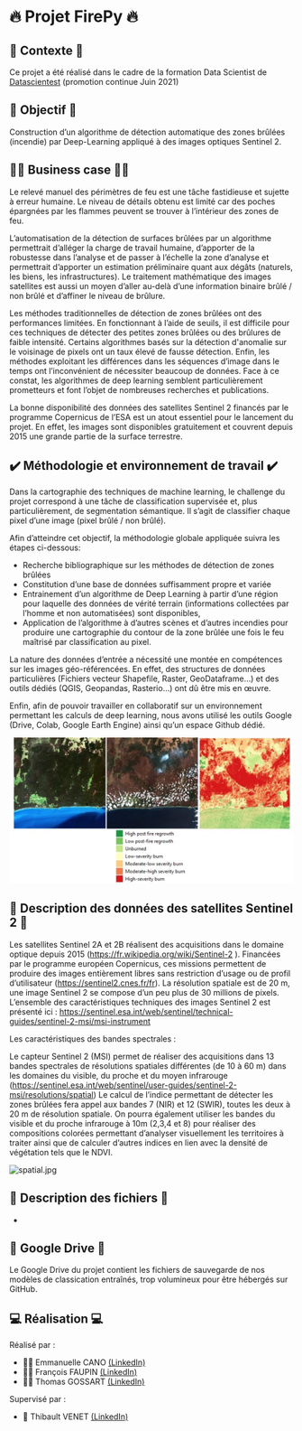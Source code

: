 # :fire: Projet FirePy :fire:

## :mage: Contexte :mage:
Ce projet a été réalisé dans le cadre de la formation Data Scientist de [Datascientest](https://datascientest.com/) (promotion continue Juin 2021) 

## :dart: Objectif :dart:
Construction d’un algorithme de détection automatique des zones brûlées (incendie) par Deep-Learning appliqué à des images optiques Sentinel 2.

## :office_worker: Business case :office_worker:
Le relevé manuel des périmètres de feu est une tâche fastidieuse et sujette à erreur humaine. Le niveau de détails obtenu est limité car des poches épargnées par les flammes peuvent se trouver à l’intérieur des zones de feu.

L’automatisation de la détection de surfaces brûlées par un algorithme permettrait d’alléger la charge de travail humaine, d’apporter de la robustesse dans l’analyse et de passer à l’échelle la zone d’analyse et permettrait d’apporter un estimation préliminaire quant aux dégâts (naturels, les biens, les infrastructures). Le traitement mathématique des images satellites est aussi un moyen d’aller au-delà d’une information binaire brûlé / non brûlé et d’affiner le niveau de brûlure.

Les méthodes traditionnelles de détection de zones brûlées ont des performances limitées. En fonctionnant à l’aide de seuils, il est difficile pour ces techniques de détecter des petites zones brûlées ou des brûlures de faible intensité. Certains algorithmes basés sur la détection d'anomalie sur le voisinage de pixels ont un taux élevé de fausse détection. Enfin, les méthodes exploitant les différences dans les séquences d’image dans le temps ont l’inconvénient de nécessiter beaucoup de données.
Face à ce constat, les algorithmes de deep learning semblent particulièrement prometteurs et font l’objet de nombreuses recherches et publications.

La bonne disponibilité des données des satellites Sentinel 2 financés par le programme Copernicus de l’ESA est un atout essentiel pour le lancement du projet. En effet, les images sont disponibles gratuitement et couvrent depuis 2015 une grande partie de la surface terrestre.



## :heavy_check_mark: Méthodologie et environnement de travail :heavy_check_mark:

Dans la cartographie des techniques de machine learning, le challenge du projet correspond à une tâche de classification supervisée et, plus particulièrement, de segmentation sémantique. Il s’agit de classifier chaque pixel d’une image (pixel brûlé / non brûlé).

Afin d’atteindre cet objectif, la méthodologie globale appliquée suivra les étapes ci-dessous:
- Recherche bibliographique sur les méthodes de détection de zones brûlées
- Constitution d’une base de données suffisamment propre et variée
- Entrainement d’un algorithme de Deep Learning à partir d’une région pour laquelle des données de vérité terrain (informations collectées par l’homme et non automatisées) sont disponibles,
- Application de l’algorithme à d’autres scènes et d’autres incendies pour produire une cartographie du contour de la zone brûlée une fois le feu maîtrisé par classification au pixel. 

La nature des données d’entrée a nécessité une montée en compétences sur les images géo-référencées. En effet, des structures de données particulières (Fichiers vecteur Shapefile, Raster, GeoDataframe…) et des outils dédiés (QGIS, Geopandas, Rasterio…) ont dû être mis en œuvre.

Enfin, afin de pouvoir travailler en collaboratif sur un environnement permettant les calculs de deep learning, nous avons utilisé les outils Google (Drive, Colab, Google Earth Engine) ainsi qu’un espace Github dédié.


   ![exemple.jpg](https://github.com/DataScientest-Studio/firepy/blob/01dc7975c51abd21e72d47f828e7672913d1049b/exemple.jpg)
 
## :page_with_curl: Description des données des satellites Sentinel 2 :page_with_curl:
Les satellites Sentinel 2A et 2B réalisent des acquisitions dans le domaine optique depuis 2015 (https://fr.wikipedia.org/wiki/Sentinel-2 ). Financées par le programme européen Copernicus, ces missions permettent de produire des images entièrement libres sans restriction d’usage ou de profil d’utilisateur (https://sentinel2.cnes.fr/fr).
La résolution spatiale est de 20 m, une image Sentinel 2 se compose d’un peu plus de 30 millions de pixels.
L’ensemble des caractéristiques techniques des images Sentinel 2 est présenté ici : 
https://sentinel.esa.int/web/sentinel/technical-guides/sentinel-2-msi/msi-instrument

Les caractéristiques des bandes spectrales :

Le capteur Sentinel 2 (MSI) permet de réaliser des acquisitions dans 13 bandes spectrales de résolutions spatiales différentes (de 10 à 60 m) dans les domaines du visible, du proche et du moyen infrarouge (https://sentinel.esa.int/web/sentinel/user-guides/sentinel-2-msi/resolutions/spatial)
Le calcul de l’indice permettant de détecter les zones brûlées fera appel aux bandes 7 (NIR) et 12 (SWIR), toutes les deux à 20 m de résolution spatiale.
On pourra également utiliser les bandes du visible et du proche infrarouge à 10m (2,3,4 et 8) pour réaliser des compositions colorées permettant d’analyser visuellement les territoires à traiter ainsi que de calculer d’autres indices en lien avec la densité de végétation tels que le NDVI.

  ![spatial.jpg](https://user-images.githubusercontent.com/31386060/154951088-ab7d9541-b3e1-4021-afa2-87aba9d9bc46.png)
 


## :bookmark_tabs: Description des fichiers :bookmark_tabs:
-	



## :floppy_disk: Google Drive :floppy_disk:
Le Google Drive du projet contient les fichiers de sauvegarde de nos modèles de classication entraînés, trop volumineux pour être hébergés sur GitHub. 

## :computer: Réalisation :computer:
Réalisé par :
*	:fairy_woman: Emmanuelle CANO [(LinkedIn)](https://www.linkedin.com/in/emmanuelle-cano-4b845940/)
*	:superhero_man: François FAUPIN [(LinkedIn)](https://www.linkedin.com/in/fran%C3%A7ois-faupin-03259418/)
*	:zombie_man: Thomas GOSSART [(LinkedIn)](https://www.linkedin.com/in/gossartt/)

Supervisé par :
*	:genie: Thibault VENET [(LinkedIn)](https://www.linkedin.com/in/thibault-venet-49b1b5188/)

